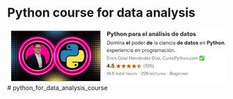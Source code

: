 # Python course for data analysis
![python_Course_img](course.png)# python_for_data_analysis_course
